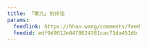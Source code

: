 ```yaml
---
title: 「寒九」的评论
params:
  feedlink: https://hhao.wang/comments/feed
  feedid: edf9d9012e0478024381cac71da451db
---
```

